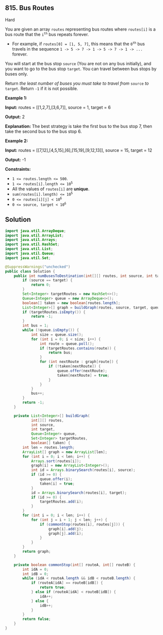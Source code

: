 ## 815\. Bus Routes

Hard

You are given an array `routes` representing bus routes where `routes[i]` is a bus route that the <code>i<sup>th</sup></code> bus repeats forever.

*   For example, if `routes[0] = [1, 5, 7]`, this means that the <code>0<sup>th</sup></code> bus travels in the sequence `1 -> 5 -> 7 -> 1 -> 5 -> 7 -> 1 -> ...` forever.

You will start at the bus stop `source` (You are not on any bus initially), and you want to go to the bus stop `target`. You can travel between bus stops by buses only.

Return _the least number of buses you must take to travel from_ `source` _to_ `target`. Return `-1` if it is not possible.

**Example 1:**

**Input:** routes = \[\[1,2,7],[3,6,7]], source = 1, target = 6

**Output:** 2

**Explanation:** The best strategy is take the first bus to the bus stop 7, then take the second bus to the bus stop 6.

**Example 2:**

**Input:** routes = \[\[7,12],[4,5,15],[6],[15,19],[9,12,13]], source = 15, target = 12

**Output:** -1

**Constraints:**

*   `1 <= routes.length <= 500`.
*   <code>1 <= routes[i].length <= 10<sup>5</sup></code>
*   All the values of `routes[i]` are **unique**.
*   <code>sum(routes[i].length) <= 10<sup>5</sup></code>
*   <code>0 <= routes[i][j] < 10<sup>6</sup></code>
*   <code>0 <= source, target < 10<sup>6</sup></code>

## Solution

```java
import java.util.ArrayDeque;
import java.util.ArrayList;
import java.util.Arrays;
import java.util.HashSet;
import java.util.List;
import java.util.Queue;
import java.util.Set;

@SuppressWarnings("unchecked")
public class Solution {
    public int numBusesToDestination(int[][] routes, int source, int target) {
        if (source == target) {
            return 0;
        }
        Set<Integer> targetRoutes = new HashSet<>();
        Queue<Integer> queue = new ArrayDeque<>();
        boolean[] taken = new boolean[routes.length];
        List<Integer>[] graph = buildGraph(routes, source, target, queue, targetRoutes, taken);
        if (targetRoutes.isEmpty()) {
            return -1;
        }
        int bus = 1;
        while (!queue.isEmpty()) {
            int size = queue.size();
            for (int i = 0; i < size; i++) {
                int route = queue.poll();
                if (targetRoutes.contains(route)) {
                    return bus;
                }
                for (int nextRoute : graph[route]) {
                    if (!taken[nextRoute]) {
                        queue.offer(nextRoute);
                        taken[nextRoute] = true;
                    }
                }
            }
            bus++;
        }
        return -1;
    }

    private List<Integer>[] buildGraph(
            int[][] routes,
            int source,
            int target,
            Queue<Integer> queue,
            Set<Integer> targetRoutes,
            boolean[] taken) {
        int len = routes.length;
        ArrayList[] graph = new ArrayList[len];
        for (int i = 0; i < len; i++) {
            Arrays.sort(routes[i]);
            graph[i] = new ArrayList<Integer>();
            int id = Arrays.binarySearch(routes[i], source);
            if (id >= 0) {
                queue.offer(i);
                taken[i] = true;
            }
            id = Arrays.binarySearch(routes[i], target);
            if (id >= 0) {
                targetRoutes.add(i);
            }
        }
        for (int i = 0; i < len; i++) {
            for (int j = i + 1; j < len; j++) {
                if (commonStop(routes[i], routes[j])) {
                    graph[i].add(j);
                    graph[j].add(i);
                }
            }
        }
        return graph;
    }

    private boolean commonStop(int[] routeA, int[] routeB) {
        int idA = 0;
        int idB = 0;
        while (idA < routeA.length && idB < routeB.length) {
            if (routeA[idA] == routeB[idB]) {
                return true;
            } else if (routeA[idA] < routeB[idB]) {
                idA++;
            } else {
                idB++;
            }
        }
        return false;
    }
}
```